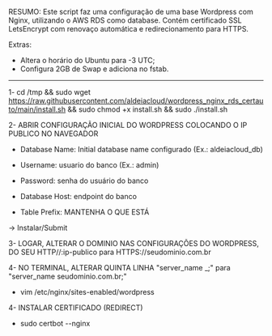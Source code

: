 RESUMO: Este script faz uma configuração de uma base Wordpress com Nginx, utilizando o AWS RDS como database. Contém certificado SSL LetsEncrypt com renovaço automática e redirecionamento para HTTPS.</b2>

  Extras:
  - Altera o horário do Ubuntu para -3 UTC;
  - Configura 2GB de Swap e adiciona no fstab.

------------------------------------------------------------------------------

1- cd /tmp && sudo wget https://raw.githubusercontent.com/aldeiacloud/wordpress_nginx_rds_certauto/main/install.sh && sudo chmod +x install.sh && sudo ./install.sh


2- ABRIR CONFIGURAÇÃO INICIAL DO WORDPRESS COLOCANDO O IP PUBLICO NO NAVEGADOR 

- Database Name: Initial database name configurado (Ex.: aldeiacloud_db)

- Username: usuario do banco (Ex.: admin)

- Password: senha do usuário do banco

- Database Host: endpoint do banco

- Table Prefix: MANTENHA O QUE ESTÁ

-> Instalar/Submit


3- LOGAR, ALTERAR O DOMINIO NAS CONFIGURAÇÕES DO WORDPRESS, DO SEU HTTP//:ip-publico para HTTPS://seudominio.com.br


4- NO TERMINAL, ALTERAR QUINTA LINHA "server_name _;" para "server_name seudominio.com.br;"
- vim /etc/nginx/sites-enabled/wordpress


4- INSTALAR CERTIFICADO (REDIRECT)
- sudo certbot --nginx
